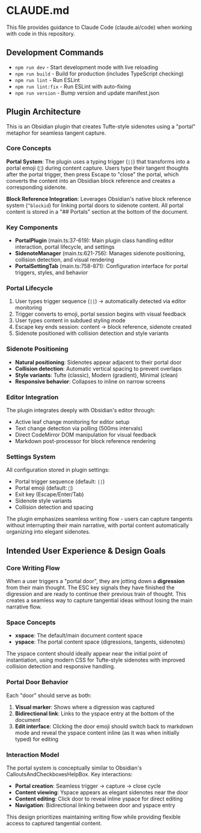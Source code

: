 # CLAUDE.md

This file provides guidance to Claude Code (claude.ai/code) when working with code in this repository.

## Development Commands

- `npm run dev` - Start development mode with live reloading
- `npm run build` - Build for production (includes TypeScript checking)
- `npm run lint` - Run ESLint
- `npm run lint:fix` - Run ESLint with auto-fixing
- `npm run version` - Bump version and update manifest.json

## Plugin Architecture

This is an Obsidian plugin that creates Tufte-style sidenotes using a "portal" metaphor for seamless tangent capture.

### Core Concepts

**Portal System**: The plugin uses a typing trigger (`||`) that transforms into a portal emoji (`🚪`) during content capture. Users type their tangent thoughts after the portal trigger, then press Escape to "close" the portal, which converts the content into an Obsidian block reference and creates a corresponding sidenote.

**Block Reference Integration**: Leverages Obsidian's native block reference system (`^blockid`) for linking portal doors to sidenote content. All portal content is stored in a "## Portals" section at the bottom of the document.

### Key Components

- **PortalPlugin** (main.ts:37-619): Main plugin class handling editor interaction, portal lifecycle, and settings
- **SidenoteManager** (main.ts:621-756): Manages sidenote positioning, collision detection, and visual rendering  
- **PortalSettingTab** (main.ts:758-871): Configuration interface for portal triggers, styles, and behavior

### Portal Lifecycle

1. User types trigger sequence (`||`) → automatically detected via editor monitoring
2. Trigger converts to emoji, portal session begins with visual feedback
3. User types content in subdued styling mode
4. Escape key ends session: content → block reference, sidenote created
5. Sidenote positioned with collision detection and style variants

### Sidenote Positioning

- **Natural positioning**: Sidenotes appear adjacent to their portal door
- **Collision detection**: Automatic vertical spacing to prevent overlaps
- **Style variants**: Tufte (classic), Modern (gradient), Minimal (clean)
- **Responsive behavior**: Collapses to inline on narrow screens

### Editor Integration

The plugin integrates deeply with Obsidian's editor through:
- Active leaf change monitoring for editor setup
- Text change detection via polling (500ms intervals)
- Direct CodeMirror DOM manipulation for visual feedback
- Markdown post-processor for block reference rendering

### Settings System

All configuration stored in plugin settings:
- Portal trigger sequence (default: `||`)
- Portal emoji (default: `🚪`)
- Exit key (Escape/Enter/Tab)
- Sidenote style variants
- Collision detection and spacing

The plugin emphasizes seamless writing flow - users can capture tangents without interrupting their main narrative, with portal content automatically organizing into elegant sidenotes.

## Intended User Experience & Design Goals

### Core Writing Flow

When a user triggers a "portal door", they are jotting down a **digression** from their main thought. The ESC key signals they have finished the digression and are ready to continue their previous train of thought. This creates a seamless way to capture tangential ideas without losing the main narrative flow.

### Space Concepts

- **xspace**: The default/main document content space
- **yspace**: The portal content space (digressions, tangents, sidenotes)

The yspace content should ideally appear near the initial point of instantiation, using modern CSS for Tufte-style sidenotes with improved collision detection and responsive handling.

### Portal Door Behavior

Each "door" should serve as both:
1. **Visual marker**: Shows where a digression was captured
2. **Bidirectional link**: Links to the yspace entry at the bottom of the document
3. **Edit interface**: Clicking the door emoji should switch back to markdown mode and reveal the yspace content inline (as it was when initially typed) for editing

### Interaction Model

The portal system is conceptually similar to Obsidian's CalloutsAndCheckboxesHelpBox. Key interactions:
- **Portal creation**: Seamless trigger → capture → close cycle
- **Content viewing**: Yspace appears as elegant sidenotes near the door
- **Content editing**: Click door to reveal inline yspace for direct editing
- **Navigation**: Bidirectional linking between door and yspace entry

This design prioritizes maintaining writing flow while providing flexible access to captured tangential content.